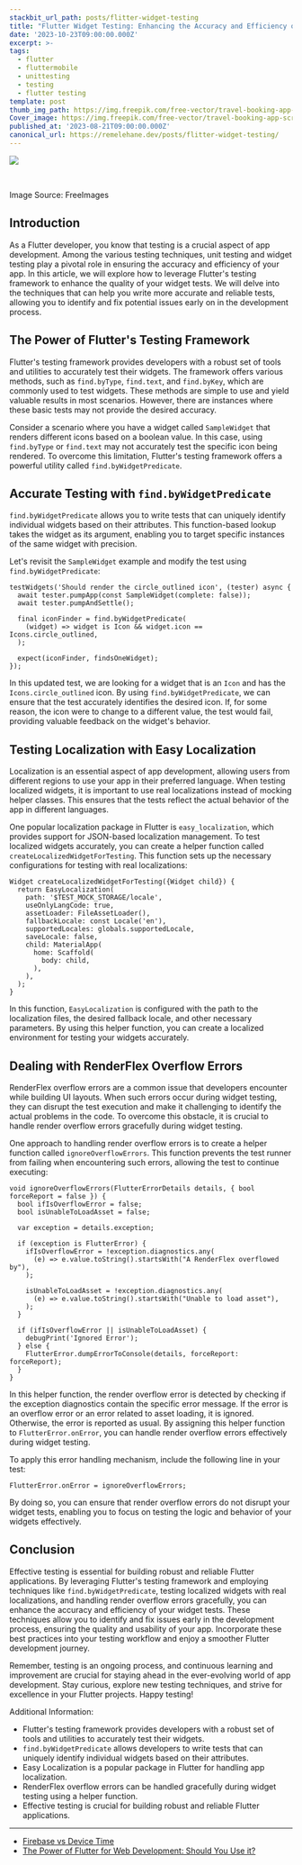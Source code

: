 ```yaml
---
stackbit_url_path: posts/flitter-widget-testing
title: "Flutter Widget Testing: Enhancing the Accuracy and Efficiency of Your App Testing"
date: '2023-10-23T09:00:00.000Z'
excerpt: >-
tags:
  - flutter
  - fluttermobile
  - unittesting
  - testing
  - flutter testing
template: post
thumb_img_path: https://img.freepik.com/free-vector/travel-booking-app-screens_23-2148629033.jpg?size=626&ext=jpg&ga=GA1.1.1880011253.1699833600&semt=ais
Cover_image: https://img.freepik.com/free-vector/travel-booking-app-screens_23-2148629033.jpg?size=626&ext=jpg&ga=GA1.1.1880011253.1699833600&semt=ais
published_at: '2023-08-21T09:00:00.000Z'
canonical_url: https://remelehane.dev/posts/flitter-widget-testing/
---
```


![](https://img.freepik.com/free-vector/travel-booking-app-screens_23-2148629033.jpg?size=626&ext=jpg&ga=GA1.1.1880011253.1699833600&semt=ais)

‍

Image Source: FreeImages

Introduction
------------

As a Flutter developer, you know that testing is a crucial aspect of app development. Among the various testing techniques, unit testing and widget testing play a pivotal role in ensuring the accuracy and efficiency of your app. In this article, we will explore how to leverage Flutter's testing framework to enhance the quality of your widget tests. We will delve into the techniques that can help you write more accurate and reliable tests, allowing you to identify and fix potential issues early on in the development process.

The Power of Flutter's Testing Framework
----------------------------------------

Flutter's testing framework provides developers with a robust set of tools and utilities to accurately test their widgets. The framework offers various methods, such as `find.byType`, `find.text`, and `find.byKey`, which are commonly used to test widgets. These methods are simple to use and yield valuable results in most scenarios. However, there are instances where these basic tests may not provide the desired accuracy.

Consider a scenario where you have a widget called `SampleWidget` that renders different icons based on a boolean value. In this case, using `find.byType` or `find.text` may not accurately test the specific icon being rendered. To overcome this limitation, Flutter's testing framework offers a powerful utility called `find.byWidgetPredicate`.

Accurate Testing with `find.byWidgetPredicate`
----------------------------------------------

`find.byWidgetPredicate` allows you to write tests that can uniquely identify individual widgets based on their attributes. This function-based lookup takes the widget as its argument, enabling you to target specific instances of the same widget with precision.

Let's revisit the `SampleWidget` example and modify the test using `find.byWidgetPredicate`:

    testWidgets('Should render the circle_outlined icon', (tester) async {
      await tester.pumpApp(const SampleWidget(complete: false));
      await tester.pumpAndSettle();
    
      final iconFinder = find.byWidgetPredicate(
        (widget) => widget is Icon && widget.icon == Icons.circle_outlined,
      );
    
      expect(iconFinder, findsOneWidget);
    });


In this updated test, we are looking for a widget that is an `Icon` and has the `Icons.circle_outlined` icon. By using `find.byWidgetPredicate`, we can ensure that the test accurately identifies the desired icon. If, for some reason, the icon were to change to a different value, the test would fail, providing valuable feedback on the widget's behavior.

Testing Localization with Easy Localization
-------------------------------------------

Localization is an essential aspect of app development, allowing users from different regions to use your app in their preferred language. When testing localized widgets, it is important to use real localizations instead of mocking helper classes. This ensures that the tests reflect the actual behavior of the app in different languages.

One popular localization package in Flutter is `easy_localization`, which provides support for JSON-based localization management. To test localized widgets accurately, you can create a helper function called `createLocalizedWidgetForTesting`. This function sets up the necessary configurations for testing with real localizations:

    Widget createLocalizedWidgetForTesting({Widget child}) {
      return EasyLocalization(
        path: '$TEST_MOCK_STORAGE/locale',
        useOnlyLangCode: true,
        assetLoader: FileAssetLoader(),
        fallbackLocale: const Locale('en'),
        supportedLocales: globals.supportedLocale,
        saveLocale: false,
        child: MaterialApp(
          home: Scaffold(
            body: child,
          ),
        ),
      );
    }


In this function, `EasyLocalization` is configured with the path to the localization files, the desired fallback locale, and other necessary parameters. By using this helper function, you can create a localized environment for testing your widgets accurately.

Dealing with RenderFlex Overflow Errors
---------------------------------------

RenderFlex overflow errors are a common issue that developers encounter while building UI layouts. When such errors occur during widget testing, they can disrupt the test execution and make it challenging to identify the actual problems in the code. To overcome this obstacle, it is crucial to handle render overflow errors gracefully during widget testing.

One approach to handling render overflow errors is to create a helper function called `ignoreOverflowErrors`. This function prevents the test runner from failing when encountering such errors, allowing the test to continue executing:

    void ignoreOverflowErrors(FlutterErrorDetails details, { bool forceReport = false }) {
      bool ifIsOverflowError = false;
      bool isUnableToLoadAsset = false;
    
      var exception = details.exception;
    
      if (exception is FlutterError) {
        ifIsOverflowError = !exception.diagnostics.any(
          (e) => e.value.toString().startsWith("A RenderFlex overflowed by"),
        );
    
        isUnableToLoadAsset = !exception.diagnostics.any(
          (e) => e.value.toString().startsWith("Unable to load asset"),
        );
      }
    
      if (ifIsOverflowError || isUnableToLoadAsset) {
        debugPrint('Ignored Error');
      } else {
        FlutterError.dumpErrorToConsole(details, forceReport: forceReport);
      }
    }


In this helper function, the render overflow error is detected by checking if the exception diagnostics contain the specific error message. If the error is an overflow error or an error related to asset loading, it is ignored. Otherwise, the error is reported as usual. By assigning this helper function to `FlutterError.onError`, you can handle render overflow errors effectively during widget testing.

To apply this error handling mechanism, include the following line in your test:

    FlutterError.onError = ignoreOverflowErrors;


By doing so, you can ensure that render overflow errors do not disrupt your widget tests, enabling you to focus on testing the logic and behavior of your widgets effectively.

Conclusion
----------

Effective testing is essential for building robust and reliable Flutter applications. By leveraging Flutter's testing framework and employing techniques like `find.byWidgetPredicate`, testing localized widgets with real localizations, and handling render overflow errors gracefully, you can enhance the accuracy and efficiency of your widget tests. These techniques allow you to identify and fix issues early in the development process, ensuring the quality and usability of your app. Incorporate these best practices into your testing workflow and enjoy a smoother Flutter development journey.

Remember, testing is an ongoing process, and continuous learning and improvement are crucial for staying ahead in the ever-evolving world of app development. Stay curious, explore new testing techniques, and strive for excellence in your Flutter projects. Happy testing!

Additional Information:

*   Flutter's testing framework provides developers with a robust set of tools and utilities to accurately test their widgets.
*   `find.byWidgetPredicate` allows developers to write tests that can uniquely identify individual widgets based on their attributes.
*   Easy Localization is a popular package in Flutter for handling app localization.
*   RenderFlex overflow errors can be handled gracefully during widget testing using a helper function.
*   Effective testing is crucial for building robust and reliable Flutter applications.

---

* [Firebase vs Device Time](https://remelehane.dev/posts/firebase-vs-device-time/)
* [The Power of Flutter for Web Development: Should You Use it?](https://remelehane.dev/posts/flutter-web-should-you-use-it/)
